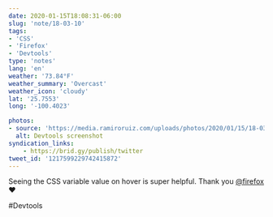 ```yaml
---
date: 2020-01-15T18:08:31-06:00
slug: 'note/18-03-10'
tags:
- 'CSS'
- 'Firefox'
- 'Devtools'
type: 'notes'
lang: 'en'
weather: '73.84°F'
weather_summary: 'Overcast'
weather_icon: 'cloudy'
lat: '25.7553'
long: '-100.4023'

photos:
- source: 'https://media.ramiroruiz.com/uploads/photos/2020/01/15/18-03-10/devtools-screenshot.jpeg'
  alt: Devtools screenshot
syndication_links:
    - https://brid.gy/publish/twitter
tweet_id: '1217599229742415872'
---
```

Seeing the CSS variable value on hover is super helpful. Thank you <a href="https://twitter.com/@firefox">@firefox</a> ❤️

   #Devtools